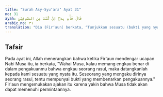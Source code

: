 ```yaml
---
title: "Surah Asy-Syu'ara' Ayat 31"
no: 31
ayah: قَالَ فَأْتِ بِهٖٓ اِنْ كُنْتَ مِنَ الصّٰدِقِيْنَ
arabic_no: ٣١
translation: "Dia (Fir‘aun) berkata, “Tunjukkan sesuatu (bukti yang nyata) itu, jika engkau termasuk orang yang benar!”"
---
```


## Tafsir

Pada ayat ini, Allah menerangkan bahwa ketika Fir'aun mendengar ucapan Nabi Musa itu, ia berkata, "Wahai Musa, kalau memang engkau benar di dalam pengakuanmu bahwa engkau seorang rasul, maka datangkanlah kepada kami sesuatu yang nyata itu. Seseorang yang mengaku dirinya seorang rasul, tentu mempunyai bukti yang membenarkan pengakuannya." Fir'aun mengemukakan ajakan itu karena yakin bahwa Musa tidak akan dapat memenuhi permintaannya.